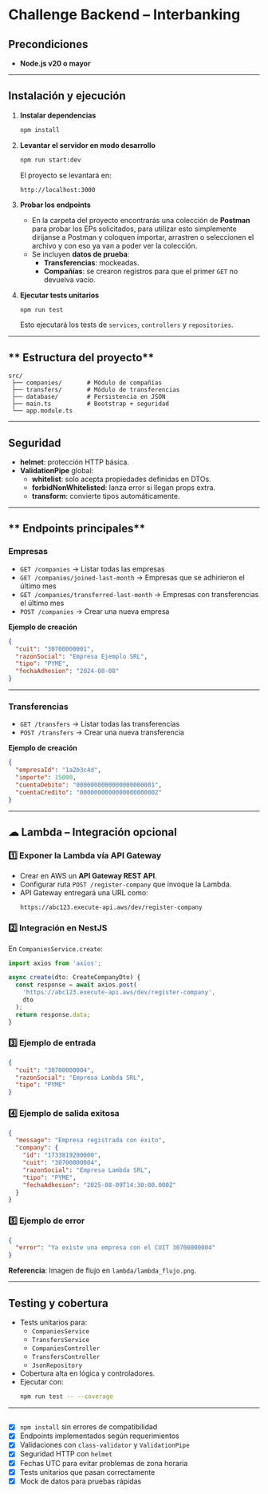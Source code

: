 # **Challenge Backend – Interbanking**

## **Precondiciones**
- **Node.js v20 o mayor**
---

## **Instalación y ejecución**

1. **Instalar dependencias**
   ```bash
   npm install
   ```

2. **Levantar el servidor en modo desarrollo**
   ```bash
   npm run start:dev
   ```
   El proyecto se levantará en:  
   ```
   http://localhost:3000
   ```

3. **Probar los endpoints**
   - En la carpeta del proyecto encontrarás una colección de **Postman** para probar los EPs solicitados, para utilizar esto simplemente dirijanse a Postman y coloquen importar, arrastren o seleccionen el archivo y con eso ya van a poder ver la colección.
   - Se incluyen **datos de prueba**:
     - **Transferencias**: mockeadas.
     - **Compañías**: se crearon registros para que el primer `GET` no devuelva vacío.

4. **Ejecutar tests unitarios**
   ```bash
   npm run test
   ```
   Esto ejecutará los tests de `services`, `controllers` y `repositories`.

---

## ** Estructura del proyecto**
```
src/
 ├── companies/       # Módulo de compañías
 ├── transfers/       # Módulo de transferencias
 ├── database/        # Persistencia en JSON
 ├── main.ts          # Bootstrap + seguridad
 └── app.module.ts
```

---

## **Seguridad**
- **helmet**: protección HTTP básica.
- **ValidationPipe** global:
  - **whitelist**: solo acepta propiedades definidas en DTOs.
  - **forbidNonWhitelisted**: lanza error si llegan props extra.
  - **transform**: convierte tipos automáticamente.

---

## ** Endpoints principales**
### **Empresas**
- `GET /companies` → Listar todas las empresas
- `GET /companies/joined-last-month` → Empresas que se adhirieron el último mes
- `GET /companies/transferred-last-month` → Empresas con transferencias el último mes
- `POST /companies` → Crear una nueva empresa

**Ejemplo de creación**
```json
{
  "cuit": "30700000001",
  "razonSocial": "Empresa Ejemplo SRL",
  "tipo": "PYME",
  "fechaAdhesion": "2024-08-08"
}
```

---

### **Transferencias**
- `GET /transfers` → Listar todas las transferencias
- `POST /transfers` → Crear una nueva transferencia

**Ejemplo de creación**
```json
{
  "empresaId": "1a2b3c4d",
  "importe": 15000,
  "cuentaDebito": "0000000000000000000001",
  "cuentaCredito": "0000000000000000000002"
}
```

---

## **☁ Lambda – Integración opcional**
### 1️⃣ Exponer la Lambda vía API Gateway
- Crear en AWS un **API Gateway REST API**.
- Configurar ruta `POST /register-company` que invoque la Lambda.
- API Gateway entregará una URL como:
  ```
  https://abc123.execute-api.aws/dev/register-company
  ```

### 2️⃣ Integración en NestJS
En `CompaniesService.create`:
```ts
import axios from 'axios';

async create(dto: CreateCompanyDto) {
  const response = await axios.post(
    'https://abc123.execute-api.aws/dev/register-company',
    dto
  );
  return response.data;
}
```

### 3️⃣ Ejemplo de entrada
```json
{
  "cuit": "30700000004",
  "razonSocial": "Empresa Lambda SRL",
  "tipo": "PYME"
}
```

### 4️⃣ Ejemplo de salida exitosa
```json
{
  "message": "Empresa registrada con éxito",
  "company": {
    "id": "1733819200000",
    "cuit": "30700000004",
    "razonSocial": "Empresa Lambda SRL",
    "tipo": "PYME",
    "fechaAdhesion": "2025-08-09T14:30:00.000Z"
  }
}
```

### 5️⃣ Ejemplo de error
```json
{
  "error": "Ya existe una empresa con el CUIT 30700000004"
}
```

**Referencia**: Imagen de flujo en `lambda/lambda_flujo.png`.

---

## **Testing y cobertura**
- Tests unitarios para:
  - `CompaniesService`
  - `TransfersService`
  - `CompaniesController`
  - `TransfersController`
  - `JsonRepository`
- Cobertura alta en lógica y controladores.
- Ejecutar con:
  ```bash
  npm run test -- --coverage
  ```

---

##
- [x] `npm install` sin errores de compatibilidad
- [x] Endpoints implementados según requerimientos
- [x] Validaciones con `class-validator` y `ValidationPipe`
- [x] Seguridad HTTP con `helmet`
- [x] Fechas UTC para evitar problemas de zona horaria
- [x] Tests unitarios que pasan correctamente
- [x] Mock de datos para pruebas rápidas
